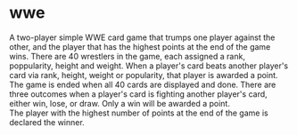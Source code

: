 # wwe
A two-player simple WWE card game that trumps one player against the other, and the player that has the highest points at the end of the game wins.
There are 40 wrestlers in the game, each assigned a rank, poppularity, height and weight.
When a player's card beats another player's card via rank, height, weight or popularity, that player is awarded a point.
The game is ended when all 40 cards are displayed and done.
There are three outcomes when a player's card is fighting another player's card, either win, lose, or draw. Only a win will be awarded a point.   
The player with the highest number of points at the end of the game is declared the winner.
